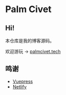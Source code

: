# Palm Civet

## Hi!

本仓库是我的博客源码。

欢迎游玩 → [palmcivet.tech](https://palmcivet.tech)

## 鸣谢

- [Vuepress](https://v2.vuepress.vuejs.org/)
- [Netlify](https://www.netlify.com/)
